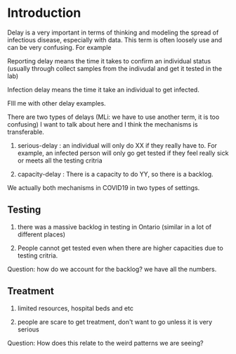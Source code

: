 # Introduction

Delay is a very important in terms of thinking and modeling the spread of infectious disease, especially with data. This term is often loosely use and can be very confusing. For example

Reporting delay means the time it takes to confirm an individual status (usually through collect samples from the indivudal and get it tested in the lab)

Infection delay means the time it take an individual to get infected.

FIll me with other delay examples.

There are two types of delays (MLi: we have to use another term, it is too confusing) I want to talk about here and I think the mechanisms is transferable.  

1. serious-delay : an individual will only do XX if they really have to. For example, an infected person will only go get tested if they feel really sick or meets all the testing critria 

2. capacity-delay : There is a capacity to do YY, so there is a backlog.

We actually both mechanisms in COVID19 in two types of settings. 

## Testing 
1. there was a massive backlog in testing in Ontario (similar in a lot of different places)

2. People cannot get tested even when there are higher capacities due to testing critria.

Question: how do we account for the backlog? we have all the numbers.

## Treatment
1. limited resources, hospital beds and etc

2. people are scare to get treatment, don't want to go unless it is very serious

Question: How does this relate to the weird patterns we are seeing?




